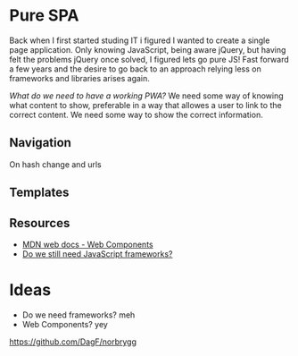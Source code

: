 # Pure SPA

Back when I first started studing IT i figured I wanted to create a single page application. Only knowing JavaScript, being aware jQuery, but having felt the problems jQuery once solved, I figured lets go pure JS! Fast forward a few years and the desire to go back to an approach relying less on frameworks and libraries arises again.

_What do we need to have a working PWA?_ We need some way of knowing what content to show, preferable in a way that allowes a user to link to the correct content. We need some way to show the correct information.

## Navigation

On hash change and urls

## Templates

## Resources

- [MDN web docs - Web Components](https://developer.mozilla.org/en-US/docs/Web/Web_Components)
- [Do we still need JavaScript frameworks?](https://www.freecodecamp.org/news/do-we-still-need-javascript-frameworks-42576735949b/)

# Ideas

- Do we need frameworks? meh
- Web Components? yey

https://github.com/DagF/norbrygg
